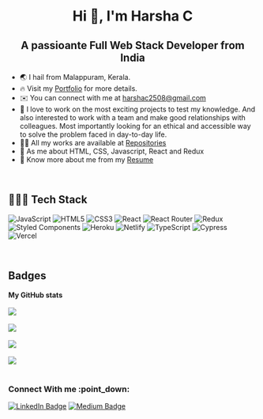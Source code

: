 <h1 align="center">Hi 👋, I'm Harsha C</h1>
<h2 align="center">A passioante Full Web Stack Developer from India</h2>
<ul>
  <li> 🌏 I hail from Malappuram, Kerala.</li>
  <li> 🔥 Visit my <a href="https://harsha-c2508.github.io/" target="_blank">Portfolio</a> for more details.</li>
  <li> ✉️ You can connect with me at <a href="mailto:harshac2508@gmail.com">harshac2508@gmail.com</a></li>
  <li> 🧠 I love to work on the most exciting projects to test my knowledge. And also interested to work with a team and make good relationships with colleagues. Most importantly looking for an ethical and accessible way to solve the problem faced in day-to-day life.</li>
  <li> 👨‍💻 All my works are available at <a href='https://github.com/Harsha-C2508?tab=repositories'>Repositories</a> </li>
  <li> 💬 As me about HTML, CSS, Javascript, React and Redux</li>
  <li> 📄 Know more about me from my <a href="https://drive.google.com/file/d/1AsmFBM3Q_kA4DAzEYwpMKFlzz4LEybHB/view">Resume</a> </li>
</ul> 
</br>
<h2>👨🏻‍💻 Tech Stack</h2>

![JavaScript](https://img.shields.io/badge/javascript-%23323330.svg?style=for-the-badge&logo=javascript&logoColor=%23F7DF1E) ![HTML5](https://img.shields.io/badge/html5-%23E34F26.svg?style=for-the-badge&logo=html5&logoColor=white) ![CSS3](https://img.shields.io/badge/CSS3-%23007ACC.svg?style=for-the-badge&logo=CSS3&logoColor=white)  ![React](https://img.shields.io/badge/react-%2320232a.svg?style=for-the-badge&logo=react&logoColor=%2361DAFB) ![React Router](https://img.shields.io/badge/React_Router-CA4245?style=for-the-badge&logo=react-router&logoColor=white) ![Redux](https://img.shields.io/badge/redux-%23593d88.svg?style=for-the-badge&logo=redux&logoColor=white) ![Styled Components](https://img.shields.io/badge/styled--components-DB7093?style=for-the-badge&logo=styled-components&logoColor=white) ![Heroku](https://img.shields.io/badge/heroku-%23430098.svg?style=for-the-badge&logo=heroku&logoColor=white) ![Netlify](https://img.shields.io/badge/netlify-%23000000.svg?style=for-the-badge&logo=netlify&logoColor=#00C7B7) ![TypeScript](https://img.shields.io/badge/typescript-%23007ACC.svg?style=for-the-badge&logo=typescript&logoColor=white)
![Cypress](https://img.shields.io/badge/Cypress-23272c?style=for-the-badge&logo=Cypress&logoColor=white)
![Vercel](https://img.shields.io/badge/Vercel-000000?style=for-the-badge&logo=Vercel&logoColor=white)

</br>

<h2>Badges</h2>

<b>My GitHub stats</b> </br> </br>
<a href="https://github.com/Harsha-C2508"> <img src="https://github-readme-stats.vercel.app/api?username=Harsha-C2508&show_icons=true&hide=&count_private=true&title_color=0891b2&text_color=ffffff&icon_color=0891b2&bg_color=000000&hide_border=true&show_icons=true%22%20alt=%22Navedphysicist%27s%20GitHub%20stats"/></a> </br> </br>
<a href="https://github.com/Harsha-C2508"> <img src="https://github-readme-streak-stats.herokuapp.com/?user=Harsha-C2508&stroke=ffffff&background=000000&ring=0891b2&fire=0891b2&currStreakNum=ffffff&currStreakLabel=0891b2&sideNums=ffffff&sideLabels=ffffff&dates=ffffff&hide_border=true"/></a> </br> </br>
<a href="https://github.com/Harsha-C2508"> <img src="https://activity-graph.herokuapp.com/graph?username=Harsha-C2508&bg_color=000000&color=ffffff&line=0891b2&point=ffffff&area_color=000000&area=true&hide_border=true&custom_title=GitHub%20Commits%20Graph%22%20alt=%22GitHub%20Commits%20Graph"/></a> </br> </br>
<a href="https://github.com/Harsha-C2508"> <img src="https://github-readme-stats.vercel.app/api/top-langs/?username=Harsha-C2508&langs_count=10&title_color=0891b2&text_color=ffffff&icon_color=0891b2&bg_color=000000&hide_border=true&locale=en&custom_title=Top%20%Languages"/></a> </br> </br>

<h3>Connect With me :point_down:</h3>

[![LinkedIn Badge](https://img.shields.io/badge/LinkedIn--informational?style=flat&logo=linkedin&logoColor=lightblue&color=crimson)](https://www.linkedin.com/in/harsha-c-053b31233/)
[![Medium Badge](https://img.shields.io/badge/Medium--informational?style=flat&logo=medium&logoColor=white&color=yellow)](https://medium.com/@harshac2508)
